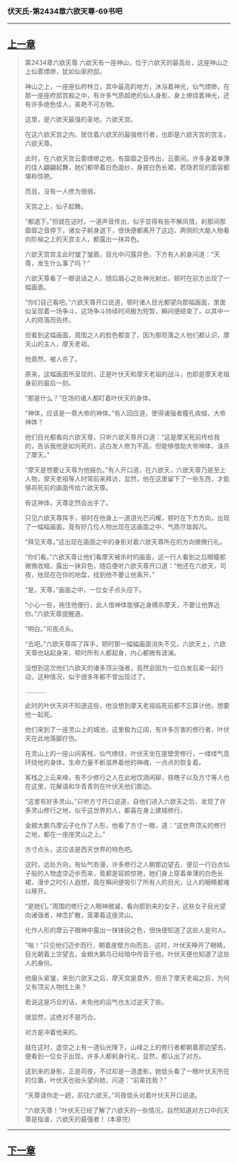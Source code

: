 ### 伏天氏-第2434章六欲天尊-69书吧

--------
[上一章](./4271f458a5bff8a8b7d5163bb09f03fc.md)
--------


>
>
>
>第2434章六欲天尊
>六欲天有一座神山，位于六欲天的最高处，这座神山之上仙雾缥缈，犹如仙家府邸。
>
>神山之上，一座座仙府林立，其中最高的地方，沐浴着神光，仙气缥缈，在那一座座府邸宫殿之中，有许多气质超绝的仙人身影，身上缭绕着神光，还有许多绝色佳人，美艳不可方物。
>
>这里，是六欲天最强的圣地，六欲天宫。
>
>在这六欲天宫之内，居住着六欲天的最强修行者，也即是六欲天宫的宫主，六欲天尊。
>
>此时，在六欲天宫云雾缥缈之地，有靡靡之音传出，云雾间，许多身着单薄的佳人翩翩起舞，她们都带着白色面纱，身披白色长裙，若隐若现的面容都堪称惊艳。
>
>而且，没有一人修为很弱。
>
>天宫之上，仙子起舞。
>
>“都退下。”但就在这时，一道声音传出，似乎显得有些不解风情，刹那间那靡靡之音停下，诸女子躬身退下，很快便都离开了这边，两侧的大能人物看向阶梯之上的天宫主人，都露出一抹异色。
>
>六欲天宫宫主此时皱了皱眉，目光中闪露异色，下方有人躬身问道：“天尊，发生什么事了吗？”
>
>六欲天尊看了一眼说话之人，随后眉心之处神光射出，顿时在前方出现了一幅画面。
>
>“你们自己看吧。”六欲天尊开口说道，顿时诸人目光都望向那幅画面，里面似呈现着一场争斗，这场争斗持续时间极为短暂，瞬间便结束了，以其中一人的陨落而告终。
>
>但看到这幅画面，周围之人的脸色都变了，因为那陨落之人他们都认识，摩天山的主人，摩天老祖。
>
>他竟然，被人杀了。
>
>原来，这幅画面所呈现的，正是叶伏天和摩天老祖的战斗，也即是摩天老祖身前的最后一刻。
>
>“那是什么？”在场的诸人都盯着叶伏天的身体。
>
>“神体，应该是一尊大帝的神体。”有人回应道，使得诸强者瞳孔收缩，大帝神体？
>
>他们目光都看向六欲天尊，只听六欲天尊开口道：“这是摩天死前传给我的，告诉我他是如何死的，这白发人修为不高，但能够借助大帝神体，诛杀了摩天。”
>
>“摩天是想要让天尊为他报仇。”有人开口道，在六欲天，六欲天尊乃是至上人物，摩天老祖等人时常前来拜访，显然，他在这里留下了一些东西，才能够将死前的画面传给六欲天尊。
>
>有这神体，天尊定然会出手了。
>
>只见六欲天尊挥手，顿时在他身上一道道光芒闪耀，顿时在下方方向，出现了一幅幅画面，竟有好几位人物出现在这画面之中，气质尽皆超凡。
>
>“拜见天尊。”这出现在画面之中的身影对着六欲天尊所在的方向微微行礼。
>
>“你们看。”六欲天尊让他们看摩天被杀时的画面，这一行人看到之后眼瞳都微微收缩，露出一抹异色，随后便听六欲天尊开口道：“他还在六欲天，司夜，他现在在你的地盘，找到他不要让他离开。”
>
>“是，天尊。”画面之中，一位女子点头应下。
>
>“小心一些，拖住他便行，此人借神体能够近身搏杀摩天，不要让他靠近你。”六欲天尊提醒道。
>
>“明白。”司夜点头。
>
>“去吧。”六欲天尊挥了挥手，顿时那一幅幅画面消失不见，六欲天上，六欲天尊也站起身来，顿时所有人都起身，内心都微有波澜。
>
>没想到这次他们六欲天的诸多顶尖强者，竟然会因为一位白发后辈一起行动，这种情况，似乎很多年都不曾出现过了。
>
>…………
>
>此时的叶伏天并不知道这些，他没想到摩天老祖临死前都不忘算计他，想要他一起死。
>
>他们来到了一座灵山上的城池，这里极为辽阔，有许多厉害的修行者，叶伏天在此地落脚疗伤。
>
>在灵山上的一座山间客栈，仙气缭绕，叶伏天坐在崖壁旁修行，一缕缕气息环绕他的身体，生命力量不断滋养着他的神魂，一点点的恢复着。
>
>客栈之上云来峰，有不少修行之人在此地饮酒闲聊，铁瞎子以及方寸等人也在这里，花解语和华青青则在叶伏天他们那边。
>
>“这里有好多灵山。”只听方寸开口说道，自他们进入六欲天之后，发现了许多灵山修行之地，似乎这世界的人，都喜在身上建城修行。
>
>金翅大鹏鸟摩云子化作了人形，他看了方寸一眼，道：“这世界顶尖的修行之地，都在一座座灵山之上。”
>
>方寸点头，这应该是西天世界的特色吧。
>
>这时，远处方向，有仙气弥漫，许多修行之人朝那边望去，便见一行白衣仙子般的人物虚空迈步而来，竟都是容颜惊艳，她们身上穿着单薄的白色长裙，漫步之时引人遐想，竟在瞬间便吸引了所有人的目光，让人的眼睛都难以移开。
>
>“是她们。”周围的修行之人眼神微凝，看向那到来的女子，这些女子目光望向诸强者，神念扩散，笼罩着这座灵山。
>
>化作人形的摩云子眼神中露出一抹锋锐之色，很快便知道了这些人是何人。
>
>“嗡！”只见他们迈步而行，朝着崖壁方向而去，这时，叶伏天睁开了眼睛，目光朝着上空望去，金翅大鹏鸟已经暗中传音于他，叶伏天便也知道了这些人的身份。
>
>他眉头紧皱，来到六欲天之后，摩天宫是意外，但杀了摩天老祖之后，为何又有顶尖人物找上来？
>
>若说这是巧合的话，未免他的运气也太过逆天了些。
>
>很显然，这绝对不是巧合。
>
>对方是冲着他来的。
>
>就在这时，虚空之上有一道仙光降下，山峰之上的修行者都朝着那边望去，便看到一位女子出现，许多人都躬身行礼，显然，都认出了对方。
>
>这到来的身影，正是司夜，不过却是一道虚影，她低头看了一眼叶伏天所在的位置，叶伏天也抬头望向她，问道：“前辈找我？”
>
>“天尊请你走一趟，前往六欲天。”司夜低头对着叶伏天开口说道。
>
>“六欲天尊！”叶伏天已经了解了六欲天的一些情况，自然知道对方口中的天尊是指谁，六欲天的最强者！
>(本章完)
>
>

--------
[下一章](./caffd7a01f254f4525c0c5389e64c9a1.md)
--------
